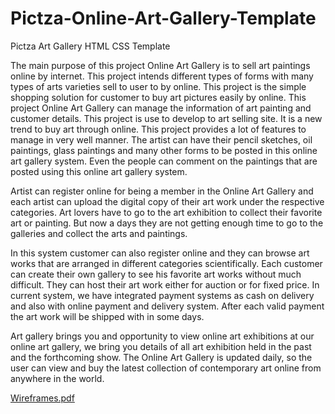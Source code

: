 # Pictza-Online-Art-Gallery-Template
Pictza Art Gallery HTML CSS Template


The main purpose of this project Online Art Gallery is to sell art paintings online
by internet. This project intends different types of forms with many types of arts
varieties sell to user to by online. This project is the simple shopping solution for
customer to buy art pictures easily by online. This project Online Art Gallery can
manage the information of art painting and customer details. This project is use to
develop to art selling site. It is a new trend to buy art through online. This project
provides a lot of features to manage in very well manner. The artist can have their
pencil sketches, oil paintings, glass paintings and many other forms to be posted in
this online art gallery system. Even the people can comment on the paintings that
are posted using this online art gallery system.


Artist can register online for being a member in the Online Art Gallery and each
artist can upload the digital copy of their art work under the respective categories.
Art lovers have to go to the art exhibition to collect their favorite art or painting.
But now a days they are not getting enough time to go to the galleries and collect
the arts and paintings.


In this system customer can also register online and they can browse art works
that are arranged in different categories scientifically. Each customer can create
their own gallery to see his favorite art works without much difficult. They can
host their art work either for auction or for fixed price. In current system, we have
integrated payment systems as cash on delivery and also with online payment and
delivery system. After each valid payment the art work will be shipped with in
some days.


Art gallery brings you and opportunity to view online art exhibitions at our
online art gallery, we bring you details of all art exhibition held in the past and the
forthcoming show. The Online Art Gallery is updated daily, so the user can view
and buy the latest collection of contemporary art online from anywhere in the
world. 


[Wireframes.pdf](https://github.com/ulidu/Pictza-Online-Art-Gallery-Template/blob/master/updated_Intro.pdf)
